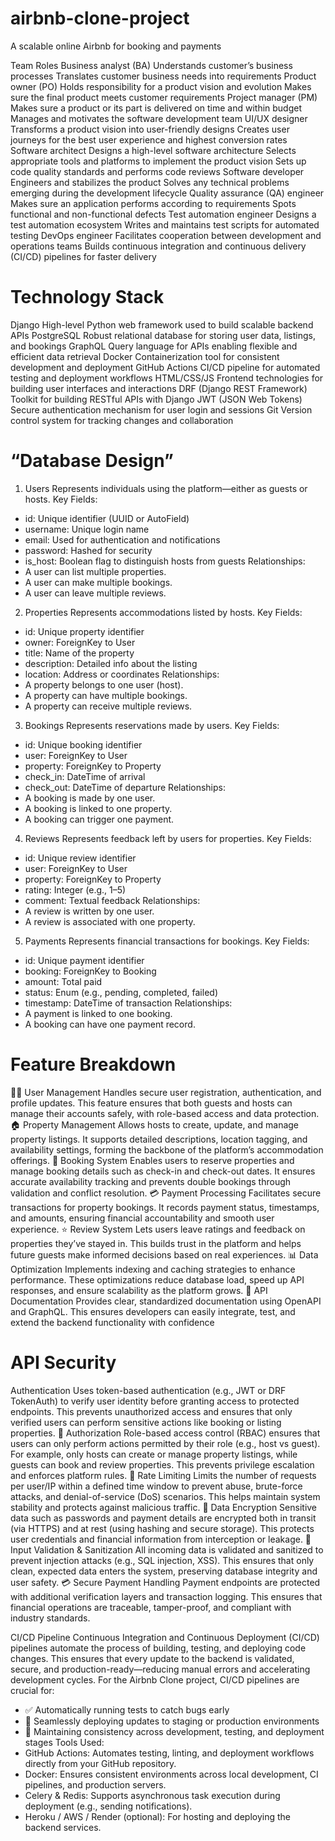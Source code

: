 # airbnb-clone-project
A scalable online Airbnb for booking and payments

Team Roles
Business analyst (BA)
    Understands customer’s business processes
    Translates customer business needs into requirements
Product owner (PO)
    Holds responsibility for a product vision and evolution
    Makes sure the final product meets customer requirements
Project manager (PM)
    Makes sure a product or its part is delivered on time and within budget
    Manages and motivates the software development team
UI/UX designer
    Transforms a product vision into user-friendly designs
    Creates user journeys for the best user experience and highest conversion rates
Software architect
    Designs a high-level software architecture
    Selects appropriate tools and platforms to implement the product vision
    Sets up code quality standards and performs code reviews
Software developer
    Engineers and stabilizes the product
    Solves any technical problems emerging during the development lifecycle
Quality assurance (QA) engineer
    Makes sure an application performs according to requirements
    Spots functional and non-functional defects
Test automation engineer
    Designs a test automation ecosystem
    Writes and maintains test scripts for automated testing
DevOps engineer
    Facilitates cooperation between development and operations teams
    Builds continuous integration and continuous delivery (CI/CD) pipelines for faster delivery


# Technology Stack
Django High-level Python web framework used to build scalable backend APIs
PostgreSQL Robust relational database for storing user data, listings, and bookings
GraphQL Query language for APIs enabling flexible and efficient data retrieval
Docker Containerization tool for consistent development and deployment
GitHub Actions CI/CD pipeline for automated testing and deployment workflows
HTML/CSS/JS Frontend technologies for building user interfaces and interactions
DRF (Django REST Framework) Toolkit for building RESTful APIs with Django
JWT (JSON Web Tokens) Secure authentication mechanism for user login and sessions
Git Version control system for tracking changes and collaboration


# “Database Design”
1. Users
Represents individuals using the platform—either as guests or hosts.
Key Fields:
- id: Unique identifier (UUID or AutoField)
- username: Unique login name
- email: Used for authentication and notifications
- password: Hashed for security
- is_host: Boolean flag to distinguish hosts from guests
Relationships:
- A user can list multiple properties.
- A user can make multiple bookings.
- A user can leave multiple reviews.

2. Properties
Represents accommodations listed by hosts.
Key Fields:
- id: Unique property identifier
- owner: ForeignKey to User
- title: Name of the property
- description: Detailed info about the listing
- location: Address or coordinates
Relationships:
- A property belongs to one user (host).
- A property can have multiple bookings.
- A property can receive multiple reviews.

3. Bookings
Represents reservations made by users.
Key Fields:
- id: Unique booking identifier
- user: ForeignKey to User
- property: ForeignKey to Property
- check_in: DateTime of arrival
- check_out: DateTime of departure
Relationships:
- A booking is made by one user.
- A booking is linked to one property.
- A booking can trigger one payment.

4. Reviews
Represents feedback left by users for properties.
Key Fields:
- id: Unique review identifier
- user: ForeignKey to User
- property: ForeignKey to Property
- rating: Integer (e.g., 1–5)
- comment: Textual feedback
Relationships:
- A review is written by one user.
- A review is associated with one property.

5. Payments
Represents financial transactions for bookings.
Key Fields:
- id: Unique payment identifier
- booking: ForeignKey to Booking
- amount: Total paid
- status: Enum (e.g., pending, completed, failed)
- timestamp: DateTime of transaction
Relationships:
- A payment is linked to one booking.
- A booking can have one payment record.


# Feature Breakdown
🧑‍💼 User Management
Handles secure user registration, authentication, and profile updates. This feature ensures that both guests and hosts can manage their accounts safely, with role-based access and data protection.
🏠 Property Management
Allows hosts to create, update, and manage property listings. It supports detailed descriptions, location tagging, and availability settings, forming the backbone of the platform’s accommodation offerings.
📅 Booking System
Enables users to reserve properties and manage booking details such as check-in and check-out dates. It ensures accurate availability tracking and prevents double bookings through validation and conflict resolution.
💳 Payment Processing
Facilitates secure transactions for property bookings. It records payment status, timestamps, and amounts, ensuring financial accountability and smooth user experience.
⭐ Review System
Lets users leave ratings and feedback on properties they’ve stayed in. This builds trust in the platform and helps future guests make informed decisions based on real experiences.
📊 Data Optimization
Implements indexing and caching strategies to enhance performance. These optimizations reduce database load, speed up API responses, and ensure scalability as the platform grows.
📘 API Documentation
Provides clear, standardized documentation using OpenAPI and GraphQL. This ensures developers can easily integrate, test, and extend the backend functionality with confidence

# API Security
 Authentication
Uses token-based authentication (e.g., JWT or DRF TokenAuth) to verify user identity before granting access to protected endpoints. This prevents unauthorized access and ensures that only verified users can perform sensitive actions like booking or listing properties.
🛂 Authorization
Role-based access control (RBAC) ensures that users can only perform actions permitted by their role (e.g., host vs guest). For example, only hosts can create or manage property listings, while guests can book and review properties. This prevents privilege escalation and enforces platform rules.
🚦 Rate Limiting
Limits the number of requests per user/IP within a defined time window to prevent abuse, brute-force attacks, and denial-of-service (DoS) scenarios. This helps maintain system stability and protects against malicious traffic.
🧊 Data Encryption
Sensitive data such as passwords and payment details are encrypted both in transit (via HTTPS) and at rest (using hashing and secure storage). This protects user credentials and financial information from interception or leakage.
🧮 Input Validation & Sanitization
All incoming data is validated and sanitized to prevent injection attacks (e.g., SQL injection, XSS). This ensures that only clean, expected data enters the system, preserving database integrity and user safety.
💳 Secure Payment Handling
Payment endpoints are protected with additional verification layers and transaction logging. This ensures that financial operations are traceable, tamper-proof, and compliant with industry standards.


CI/CD Pipeline
Continuous Integration and Continuous Deployment (CI/CD) pipelines automate the process of building, testing, and deploying code changes. This ensures that every update to the backend is validated, secure, and production-ready—reducing manual errors and accelerating development cycles.
For the Airbnb Clone project, CI/CD pipelines are crucial for:
- ✅ Automatically running tests to catch bugs early
- 🚀 Seamlessly deploying updates to staging or production environments
- 🔁 Maintaining consistency across development, testing, and deployment stages
Tools Used:
- GitHub Actions: Automates testing, linting, and deployment workflows directly from your GitHub repository.
- Docker: Ensures consistent environments across local development, CI pipelines, and production servers.
- Celery & Redis: Supports asynchronous task execution during deployment (e.g., sending notifications).
- Heroku / AWS / Render (optional): For hosting and deploying the backend services.
